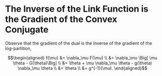 # The Inverse of the Link Function is the Gradient of the Convex Conjugate

Observe that the gradient of the dual is the inverse of the gradient of the log-partition,

```math
\begin{aligned}
f(\mu) 
&= \nabla_\mu F(\mu) \\
&= \nabla_\mu \Big[ \mu \theta - G(\theta)\Big] \\
&= \theta + \mu \nabla_\mu \theta - g(\theta) \nabla_\mu \theta \\
&= \theta \\
&= g^{-1}(\mu).
\end{aligned}
```